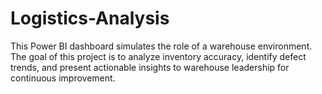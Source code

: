 # Logistics-Analysis
This Power BI dashboard simulates the role of a warehouse environment. The goal of this project is to analyze inventory accuracy, identify defect trends, and present actionable insights to warehouse leadership for continuous improvement.
